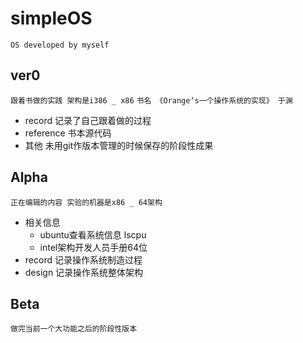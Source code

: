 simpleOS
===
`OS developed by myself`

ver0   
---
`跟着书做的实践 架构是i386 _ x86`	
`书名 《Orange‘s一个操作系统的实现》 于渊`
* record		记录了自己跟着做的过程  		
* reference		书本源代码  		
* 其他			未用git作版本管理的时候保存的阶段性成果  		
	
Alpha  			
---
`正在编辑的内容 实验的机器是x86 _ 64架构`
* 相关信息
	* ubuntu查看系统信息 lscpu
	* intel架构开发人员手册64位
* record		记录操作系统制造过程
* design		记录操作系统整体架构

Beta  				
---
`做完当前一个大功能之后的阶段性版本`

